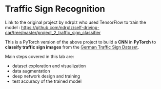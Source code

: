 # Traffic Sign Recognition

Link to the original project by ndrplz who used TensorFlow to train the model : https://github.com/ndrplz/self-driving-car/tree/master/project_2_traffic_sign_classifier

This is a PyTorch version of the above project to build a **CNN** in **PyTorch** to **classify traffic sign images** from the [German Traffic Sign Dataset](http://benchmark.ini.rub.de/?section=gtsrb&subsection=dataset).

Main steps covered in this lab are:
- dataset exploration and visualization
- data augmentation
- deep network design and training
- test accuracy of the trained model

